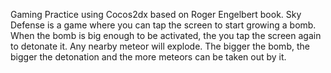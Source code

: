 Gaming Practice using Cocos2dx based on Roger Engelbert book. Sky Defense is a game where you can tap the screen to start growing a bomb. When the bomb is big enough to be activated, the you tap the screen again to detonate it. Any nearby meteor will explode. The bigger the bomb, the bigger the detonation and the more meteors can be taken out by it.